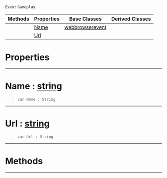  `Event` `Gameplay`



|Methods|Properties|Base Classes|Derived Classes|
|---|---|---|---|
| |[ Name](https://plasmaengine.github.io/PlasmaDocs/Plasma1/C++/code_reference/class_reference/webbrowserpopupcreateevent.markdown#name-plasma-engine-documen)|[webbrowserevent](https://plasmaengine.github.io/PlasmaDocs/Plasma1/C++/code_reference/class_reference/webbrowserevent.markdown)| |
| |[ Url](https://plasmaengine.github.io/PlasmaDocs/Plasma1/C++/code_reference/class_reference/webbrowserpopupcreateevent.markdown#url-plasma-engine-document)| | |


 #  Properties


---  
 #  Name : [string](https://plasmaengine.github.io/PlasmaDocs/Plasma1/C++/code_reference/lightning_base_types/string.markdown)

> 
> ``` lang=cpp, name=Lightning
> var Name : String


---  
 #  Url : [string](https://plasmaengine.github.io/PlasmaDocs/Plasma1/C++/code_reference/lightning_base_types/string.markdown)

> 
> ``` lang=cpp, name=Lightning
> var Url : String


---  
 #  Methods


---  
 

 